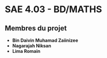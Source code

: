 # SAE 4.03 - BD/MATHS

## Membres du projet  
- **Bin Daivin Muhamad Zaiinizee**  
- **Nagarajah Niksan**  
- **Lima Romain**
